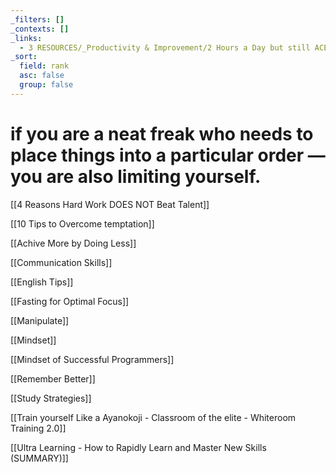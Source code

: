 ```yaml
---
_filters: []
_contexts: []
_links:
  - 3 RESOURCES/_Productivity & Improvement/2 Hours a Day but still ACE the Exams.md
_sort:
  field: rank
  asc: false
  group: false
---
```

# if you are a neat freak who needs to place things into a particular order — you are also limiting yourself.

[[4 Reasons Hard Work DOES NOT Beat Talent]]

[[10 Tips to Overcome temptation]]

[[Achive More by Doing Less]]

[[Communication Skills]]

[[English Tips]]

[[Fasting for Optimal Focus]]

[[Manipulate]]

[[Mindset]]

[[Mindset of Successful Programmers]]

[[Remember Better]]

[[Study Strategies]]

[[Train yourself Like a Ayanokoji - Classroom of the elite  - Whiteroom Training 2.0]]

[[Ultra Learning -  How to Rapidly Learn and Master New Skills (SUMMARY)]]

